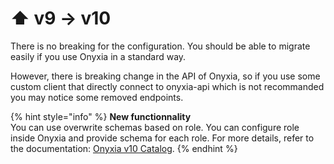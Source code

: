 # ⬆️ v9 -> v10

There is no breaking for the configuration. You should be able to migrate easily if you use Onyxia in a standard way.

However, there is breaking change in the API of Onyxia, so if you use some custom client that directly connect to onyxia-api which is not recommanded you may notice some removed endpoints.



{% hint style="info" %}
**New functionnality**\
You can use overwrite schemas based on role. You can configure role inside Onyxia and provide schema for each role. For more details, refer to the documentation: [Onyxia v10 Catalog](../catalog-of-services/).
{% endhint %}
